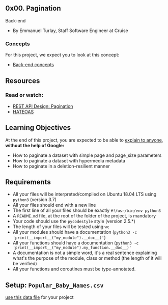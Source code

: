 ## 0x00. Pagination
Back-end

+ By Emmanuel Turlay, Staff Software Engineer at Cruise
### Concepts
For this project, we expect you to look at this concept:

+ [Back-end concepts](https://github.com/geeflows44/alx-backend/tree/master/0x00-pagination)
  
## Resources
### Read or watch:

+ [REST API Design: Pagination](https://www.moesif.com/blog/technical/api-design/REST-API-Design-Filtering-Sorting-and-Pagination/#pagination)
+ [HATEOAS](https://en.wikipedia.org/wiki/HATEOAS)

## Learning Objectives
At the end of this project, you are expected to be able to [explain to anyone](https://fs.blog/feynman-learning-technique/), **without the help of Google:**

+ How to paginate a dataset with simple page and page_size parameters
+ How to paginate a dataset with hypermedia metadata
+ How to paginate in a deletion-resilient manner

## Requirements
+ All your files will be interpreted/compiled on Ubuntu 18.04 LTS using `python3` (version 3.7)
+ All your files should end with a new line
+ The first line of all your files should be exactly `#!/usr/bin/env python3`
+ A `README.md` file, at the root of the folder of the project, is mandatory
+ Your code should use the  `pycodestyle` style (version 2.5.*)
+ The length of your files will be tested using `wc`
+ All your modules should have a documentation (`python3 -c 'print(__import__("my_module").__doc__)'`)
+ All your functions should have a documentation (`python3 -c 'print(__import__("my_module").my_function.__doc__)'`
+ A documentation is not a simple word, it's a real sentence explaining what's the purpose of the module, class or method (the length of 
  it will be verified)
+ All your functions and coroutines must be type-annotated.
## Setup: `Popular_Baby_Names.csv`
[use this data file](https://s3.amazonaws.com/alx-intranet.hbtn.io/uploads/misc/2020/5/7d3576d97e7560ae85135cc214ffe2b3412c51d7.csv?X-Amz-Algorithm=AWS4-HMAC-SHA256&X-Amz-Credential=AKIARDDGGGOUSBVO6H7D%2F20230722%2Fus-east-1%2Fs3%2Faws4_request&X-Amz-Date=20230722T152254Z&X-Amz-Expires=86400&X-Amz-SignedHeaders=host&X-Amz-Signature=184f5f42940425d6233aa8a3d9969f339e9840a47ccd2bfc1cf77f7399e2a584) for your project
